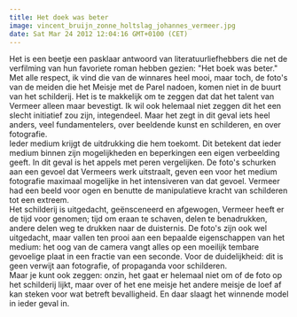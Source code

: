 ```yaml
---
title: Het doek was beter
image: vincent_bruijn_zonne_holtslag_johannes_vermeer.jpg
date: Sat Mar 24 2012 12:04:16 GMT+0100 (CET)
---
```


Het is een beetje een pasklaar antwoord van literatuurliefhebbers die net de verfilming van hun favoriete roman hebben gezien: "Het boek was beter." Met alle respect, ik vind die van de winnares heel mooi, maar toch, de foto's van de meiden die het Meisje met de Parel nadoen, komen niet in de buurt van het schilderij. Het is te makkelijk om te zeggen dat dat het talent van Vermeer alleen maar bevestigt. Ik wil ook helemaal niet zeggen dit het een slecht initiatief zou zijn, integendeel. Maar het zegt in dit geval iets heel anders, veel fundamentelers, over beeldende kunst en schilderen, en over fotografie.<br>
Ieder medium krijgt de uitdrukking die hem toekomt. Dit betekent dat ieder medium binnen zijn mogelijkheden en beperkingen een eigen verbeelding geeft. In dit geval is het appels met peren vergelijken. De foto's schurken aan een gevoel dat Vermeers werk uitstraalt, geven een voor het medium fotografie maximaal mogelijke in het intensiveren van dat gevoel. Vermeer had een beeld voor ogen en benutte de manipulatieve kracht van schilderen tot een extreem.<br>
Het schilderij is uitgedacht, geënsceneerd en afgewogen, Vermeer heeft er de tijd voor genomen; tijd om eraan te schaven, delen te benadrukken, andere delen weg te drukken naar de duisternis. De foto's zijn ook wel uitgedacht, maar vallen ten prooi aan een bepaalde eigenschappen van het medium: het oog van de camera vangt alles op een moeilijk tembare gevoelige plaat in een fractie van een seconde. Voor de duidelijkheid: dit is geen verwijt aan fotografie, of propaganda voor schilderen.<br>
Maar je kunt ook zeggen: onzin, het gaat er helemaal niet om of de foto op het schilderij lijkt, maar over of het ene meisje het andere meisje de loef af kan steken voor wat betreft bevalligheid. En daar slaagt het winnende model in ieder geval in.
